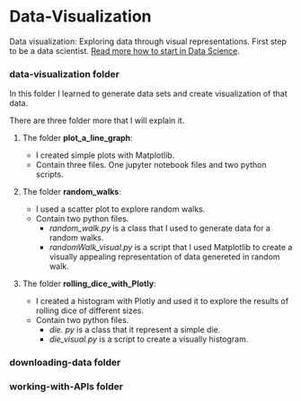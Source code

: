 # Data-Visualization
Data visualization: Exploring data through visual representations. First step to be a data scientist. [Read more how to start in Data Science](https://github.com/francomanca93/Data-Visualization/blob/master/DataScientist-spanish.md).

### data-visualization folder
In this folder I learned to generate data sets and create visualization of that data.

There are three folder more that I will explain it.

1. The folder **plot_a_line_graph**:
    - I created simple plots with Matplotlib.
    - Contain three files. One jupyter notebook files and two python scripts.
    
2. The folder **random_walks**:
    - I used a scatter plot to explore random walks.
    - Contain two python files.
        - *random_walk.py* is a class that I used to generate data for a random walks.
        - *randomWalk_visual.py* is a script that I used Matplotlib to create a visually appealing representation of data genereted in random walk.

3. The folder **rolling_dice_with_Plotly**:
    - I created a histogram with Plotly and used it to explore the results of rolling dice of different sizes.
    - Contain two python files.
        - *die. py* is a class that it represent a simple die. 
        - *die_visual.py* is a script to create a visually histogram.

### downloading-data folder

### working-with-APIs folder
